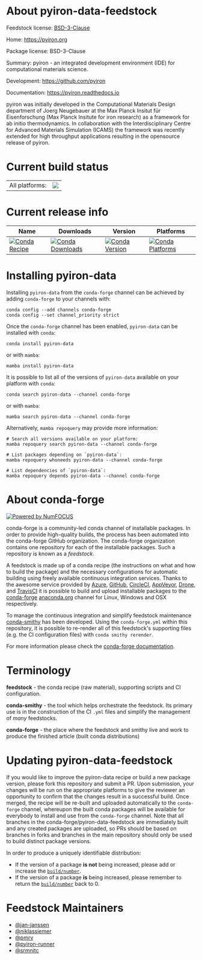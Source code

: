 About pyiron-data-feedstock
===========================

Feedstock license: [BSD-3-Clause](https://github.com/conda-forge/pyiron-data-feedstock/blob/main/LICENSE.txt)

Home: https://pyiron.org

Package license: BSD-3-Clause

Summary: pyiron - an integrated development environment (IDE) for computational materials science.

Development: https://github.com/pyiron

Documentation: https://pyiron.readthedocs.io

pyiron was initially developed in the Computational Materials Design department of Joerg Neugebauer at the
Max Planck Insitut für Eisenforschung (Max Planck Insitute for iron research) as a framework for ab initio
thermodynamics. In collaboration with the Interdisciplinary Centre for Advanced Materials Simulation (ICAMS)
the framework was recently extended for high throughput applications resulting in the opensource release of
pyiron.


Current build status
====================


<table><tr><td>All platforms:</td>
    <td>
      <a href="https://dev.azure.com/conda-forge/feedstock-builds/_build/latest?definitionId=10016&branchName=main">
        <img src="https://dev.azure.com/conda-forge/feedstock-builds/_apis/build/status/pyiron-data-feedstock?branchName=main">
      </a>
    </td>
  </tr>
</table>

Current release info
====================

| Name | Downloads | Version | Platforms |
| --- | --- | --- | --- |
| [![Conda Recipe](https://img.shields.io/badge/recipe-pyiron--data-green.svg)](https://anaconda.org/conda-forge/pyiron-data) | [![Conda Downloads](https://img.shields.io/conda/dn/conda-forge/pyiron-data.svg)](https://anaconda.org/conda-forge/pyiron-data) | [![Conda Version](https://img.shields.io/conda/vn/conda-forge/pyiron-data.svg)](https://anaconda.org/conda-forge/pyiron-data) | [![Conda Platforms](https://img.shields.io/conda/pn/conda-forge/pyiron-data.svg)](https://anaconda.org/conda-forge/pyiron-data) |

Installing pyiron-data
======================

Installing `pyiron-data` from the `conda-forge` channel can be achieved by adding `conda-forge` to your channels with:

```
conda config --add channels conda-forge
conda config --set channel_priority strict
```

Once the `conda-forge` channel has been enabled, `pyiron-data` can be installed with `conda`:

```
conda install pyiron-data
```

or with `mamba`:

```
mamba install pyiron-data
```

It is possible to list all of the versions of `pyiron-data` available on your platform with `conda`:

```
conda search pyiron-data --channel conda-forge
```

or with `mamba`:

```
mamba search pyiron-data --channel conda-forge
```

Alternatively, `mamba repoquery` may provide more information:

```
# Search all versions available on your platform:
mamba repoquery search pyiron-data --channel conda-forge

# List packages depending on `pyiron-data`:
mamba repoquery whoneeds pyiron-data --channel conda-forge

# List dependencies of `pyiron-data`:
mamba repoquery depends pyiron-data --channel conda-forge
```


About conda-forge
=================

[![Powered by
NumFOCUS](https://img.shields.io/badge/powered%20by-NumFOCUS-orange.svg?style=flat&colorA=E1523D&colorB=007D8A)](https://numfocus.org)

conda-forge is a community-led conda channel of installable packages.
In order to provide high-quality builds, the process has been automated into the
conda-forge GitHub organization. The conda-forge organization contains one repository
for each of the installable packages. Such a repository is known as a *feedstock*.

A feedstock is made up of a conda recipe (the instructions on what and how to build
the package) and the necessary configurations for automatic building using freely
available continuous integration services. Thanks to the awesome service provided by
[Azure](https://azure.microsoft.com/en-us/services/devops/), [GitHub](https://github.com/),
[CircleCI](https://circleci.com/), [AppVeyor](https://www.appveyor.com/),
[Drone](https://cloud.drone.io/welcome), and [TravisCI](https://travis-ci.com/)
it is possible to build and upload installable packages to the
[conda-forge](https://anaconda.org/conda-forge) [anaconda.org](https://anaconda.org/)
channel for Linux, Windows and OSX respectively.

To manage the continuous integration and simplify feedstock maintenance
[conda-smithy](https://github.com/conda-forge/conda-smithy) has been developed.
Using the ``conda-forge.yml`` within this repository, it is possible to re-render all of
this feedstock's supporting files (e.g. the CI configuration files) with ``conda smithy rerender``.

For more information please check the [conda-forge documentation](https://conda-forge.org/docs/).

Terminology
===========

**feedstock** - the conda recipe (raw material), supporting scripts and CI configuration.

**conda-smithy** - the tool which helps orchestrate the feedstock.
                   Its primary use is in the construction of the CI ``.yml`` files
                   and simplify the management of *many* feedstocks.

**conda-forge** - the place where the feedstock and smithy live and work to
                  produce the finished article (built conda distributions)


Updating pyiron-data-feedstock
==============================

If you would like to improve the pyiron-data recipe or build a new
package version, please fork this repository and submit a PR. Upon submission,
your changes will be run on the appropriate platforms to give the reviewer an
opportunity to confirm that the changes result in a successful build. Once
merged, the recipe will be re-built and uploaded automatically to the
`conda-forge` channel, whereupon the built conda packages will be available for
everybody to install and use from the `conda-forge` channel.
Note that all branches in the conda-forge/pyiron-data-feedstock are
immediately built and any created packages are uploaded, so PRs should be based
on branches in forks and branches in the main repository should only be used to
build distinct package versions.

In order to produce a uniquely identifiable distribution:
 * If the version of a package **is not** being increased, please add or increase
   the [``build/number``](https://docs.conda.io/projects/conda-build/en/latest/resources/define-metadata.html#build-number-and-string).
 * If the version of a package **is** being increased, please remember to return
   the [``build/number``](https://docs.conda.io/projects/conda-build/en/latest/resources/define-metadata.html#build-number-and-string)
   back to 0.

Feedstock Maintainers
=====================

* [@jan-janssen](https://github.com/jan-janssen/)
* [@niklassiemer](https://github.com/niklassiemer/)
* [@pmrv](https://github.com/pmrv/)
* [@pyiron-runner](https://github.com/pyiron-runner/)
* [@srmnitc](https://github.com/srmnitc/)


